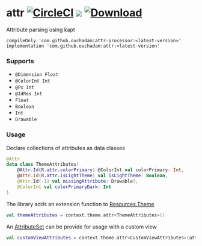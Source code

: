 # attr [![CircleCI](https://circleci.com/gh/ouchadam/attr.svg?style=shield)](https://circleci.com/gh/ouchadam/attr) ![](https://img.shields.io/github/license/ouchadam/attr.svg) [ ![Download](https://api.bintray.com/packages/ouchadam/maven/attr/images/download.svg) ](https://bintray.com/ouchadam/maven/attr/_latestVersion)
Attribute parsing using kapt


```
compileOnly 'com.github.ouchadam:attr-processor:<latest-version>'
implementation 'com.github.ouchadam:attr:<latest-version'
```

### Supports

- `@Dimension Float`
- `@ColorInt Int`
- `@Px Int`
- `@IdRes Int`
- `Float`
- `Boolean`
- `Int`
- `Drawable`

### Usage

Declare collections of attributes as data classes
```kotlin
@Attr
data class ThemeAttributes(
    @Attr.Id(R.attr.colorPrimary) @ColorInt val colorPrimary: Int,
    @Attr.Id(R.attr.isLightTheme) val isLightTheme: Boolean,
    @Attr.Id(-1) val missingAttribute: Drawable?,
    @ColorInt val colorPrimaryDark: Int
)
```

The library adds an extension function to [Resources.Theme](https://developer.android.com/reference/android/content/res/Resources.Theme)

```kotlin
val themeAttributes = context.theme.attr<ThemeAttributes>()
```

An [AttributeSet](https://developer.android.com/reference/android/util/AttributeSet) can be provide for usage with a custom view
```kotlin
val customViewAttributes = context.theme.attr<CustomViewAttributes>(attributeSet)
```

